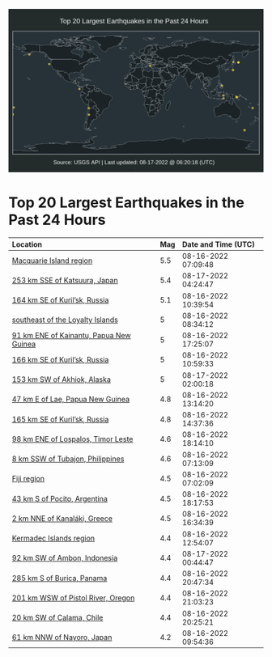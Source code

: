 ![Map](./map.png)

# Top 20 Largest Earthquakes in the Past 24 Hours

| Location | Mag | Date and Time (UTC) |
|:---|:---|:---|
| [Macquarie Island region](https://earthquake.usgs.gov/earthquakes/eventpage/us6000ib8t) | 5.5 | 08-16-2022 07:09:48 |
| [253 km SSE of Katsuura, Japan](https://earthquake.usgs.gov/earthquakes/eventpage/us6000ibi3) | 5.4 | 08-17-2022 04:24:47 |
| [164 km SE of Kuril’sk, Russia](https://earthquake.usgs.gov/earthquakes/eventpage/us6000ib9s) | 5.1 | 08-16-2022 10:39:54 |
| [southeast of the Loyalty Islands](https://earthquake.usgs.gov/earthquakes/eventpage/us6000ib98) | 5 | 08-16-2022 08:34:12 |
| [91 km ENE of Kainantu, Papua New Guinea](https://earthquake.usgs.gov/earthquakes/eventpage/us6000ibdp) | 5 | 08-16-2022 17:25:07 |
| [166 km SE of Kuril’sk, Russia](https://earthquake.usgs.gov/earthquakes/eventpage/us6000ib9v) | 5 | 08-16-2022 10:59:33 |
| [153 km SW of Akhiok, Alaska](https://earthquake.usgs.gov/earthquakes/eventpage/ak022air9dp1) | 5 | 08-17-2022 02:00:18 |
| [47 km E of Lae, Papua New Guinea](https://earthquake.usgs.gov/earthquakes/eventpage/us6000ibay) | 4.8 | 08-16-2022 13:14:20 |
| [165 km SE of Kuril’sk, Russia](https://earthquake.usgs.gov/earthquakes/eventpage/us6000ibb7) | 4.8 | 08-16-2022 14:37:36 |
| [98 km ENE of Lospalos, Timor Leste](https://earthquake.usgs.gov/earthquakes/eventpage/us6000ibe6) | 4.6 | 08-16-2022 18:14:10 |
| [8 km SSW of Tubajon, Philippines](https://earthquake.usgs.gov/earthquakes/eventpage/us6000ib8x) | 4.6 | 08-16-2022 07:13:09 |
| [Fiji region](https://earthquake.usgs.gov/earthquakes/eventpage/us6000ib8s) | 4.5 | 08-16-2022 07:02:09 |
| [43 km S of Pocito, Argentina](https://earthquake.usgs.gov/earthquakes/eventpage/us6000ibe5) | 4.5 | 08-16-2022 18:17:53 |
| [2 km NNE of Kanaláki, Greece](https://earthquake.usgs.gov/earthquakes/eventpage/us6000ibdc) | 4.5 | 08-16-2022 16:34:39 |
| [Kermadec Islands region](https://earthquake.usgs.gov/earthquakes/eventpage/us6000ibap) | 4.4 | 08-16-2022 12:54:07 |
| [92 km SW of Ambon, Indonesia](https://earthquake.usgs.gov/earthquakes/eventpage/us6000ibgy) | 4.4 | 08-17-2022 00:44:47 |
| [285 km S of Burica, Panama](https://earthquake.usgs.gov/earthquakes/eventpage/us6000ibfa) | 4.4 | 08-16-2022 20:47:34 |
| [201 km WSW of Pistol River, Oregon](https://earthquake.usgs.gov/earthquakes/eventpage/us6000ibfj) | 4.4 | 08-16-2022 21:03:23 |
| [20 km SW of Calama, Chile](https://earthquake.usgs.gov/earthquakes/eventpage/us6000ibf3) | 4.4 | 08-16-2022 20:25:21 |
| [61 km NNW of Nayoro, Japan](https://earthquake.usgs.gov/earthquakes/eventpage/us6000ib9m) | 4.2 | 08-16-2022 09:54:36 |
